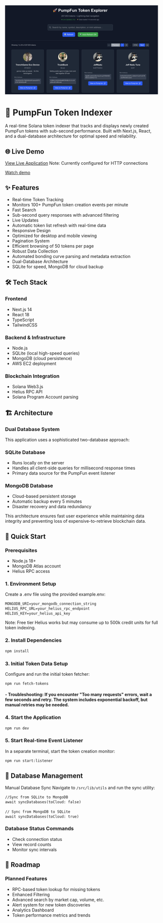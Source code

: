 ![pump display banner](/assets/display.png)

# 🚀 PumpFun Token Indexer

A real-time Solana token indexer that tracks and displays newly created PumpFun tokens with sub-second performance. Built with Next.js, React, and a dual-database architecture for optimal speed and reliability.

## 🌐 Live Demo

[View Live Application](http://ec2-13-58-137-59.us-east-2.compute.amazonaws.com/)
Note: Currently configured for HTTP connections

[Watch demo](https://www.youtube.com/watch?v=EN2W7xehxpQ)

## ✨ Features

- Real-time Token Tracking
- Monitors 100+ PumpFun token creation events per minute
- Fast Search
- Sub-second query responses with advanced filtering
- Live Updates
- Automatic token list refresh with real-time data
- Responsive Design
- Optimized for desktop and mobile viewing
- Pagination System
- Efficient browsing of 50 tokens per page
- Robust Data Collection
- Automated bonding curve parsing and metadata extraction
- Dual-Database Architecture
- SQLite for speed, MongoDB for cloud backup

## 🛠 Tech Stack

### Frontend

- Next.js 14
- React 18
- TypeScript
- TailwindCSS

### Backend & Infrastructure

- Node.js
- SQLite (local high-speed queries)
- MongoDB (cloud persistence)
- AWS EC2 deployment

### Blockchain Integration

- Solana Web3.js
- Helius RPC API
- Solana Program Account parsing

## 🏗 Architecture

### Dual Database System

This application uses a sophisticated two-database approach:

### SQLite Database

- Runs locally on the server
- Handles all client-side queries for millisecond response times
- Primary data source for the PumpFun event listener

### MongoDB Database

- Cloud-based persistent storage
- Automatic backup every 5 minutes
- Disaster recovery and data redundancy

This architecture ensures fast user experience while maintaining data integrity and preventing loss of expensive-to-retrieve blockchain data.

## 🚀 Quick Start

### Prerequisites

- Node.js 18+
- MongoDB Atlas account
- Helius RPC access

### 1. Environment Setup

Create a .env file using the provided example.env:

```env
MONGODB_URI=your_mongodb_connection_string
HELIUS_RPC_URL=your_helius_rpc_endpoint
HELIUS_KEY=your_helius_api_key
```

Note: Free tier Helius works but may consume up to 500k credit units for full token indexing.

### 2. Install Dependencies

```bash
npm install
```

### 3. Initial Token Data Setup

Configure and run the initial token fetcher:

```bash
npm run fetch-tokens
```

#### - Troubleshooting: If you encounter "Too many requests" errors, wait a few seconds and retry. The system includes exponential backoff, but manual retries may be needed.

### 4. Start the Application

```bash
npm run dev
```

### 5. Start Real-time Event Listener

In a separate terminal, start the token creation monitor:

```bash
npm run start:listener
```

## 🔧 Database Management

Manual Database Sync
Navigate to `/src/lib/utils` and run the sync utility:

```
//Sync from SQLite to MongoDB
await syncDatabases(toCloud: false)

// Sync from MongoDB to SQLite
await syncDatabases(toCloud: true)

```

### Database Status Commands

- Check connection status
- View record counts
- Monitor sync intervals

## 🔮 Roadmap

### Planned Features

- RPC-based token lookup for missing tokens
- Enhanced Filtering
- Advanced search by market cap, volume, etc.
- Alert system for new token discoveries
- Analytics Dashboard
- Token performance metrics and trends
